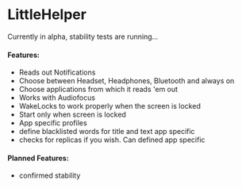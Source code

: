 # LittleHelper
Currently in alpha, stability tests are running...
#### Features:
- Reads out Notifications
- Choose between Headset, Headphones, Bluetooth and always on
- Choose applications from which it reads 'em out
- Works with Audiofocus
- WakeLocks to work properly when the screen is locked
- Start only when screen is locked
- App specific profiles
- define blacklisted words for title and text app specific
- checks for replicas if you wish. Can defined app specific

#### Planned Features:
- confirmed stability
